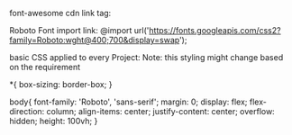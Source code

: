 font-awesome cdn link tag: <link rel="stylesheet" href="https://cdnjs.cloudflare.com/ajax/libs/font-awesome/6.4.0/css/all.min.css" integrity="sha512-iecdLmaskl7CVkqkXNQ/ZH/XLlvWZOJyj7Yy7tcenmpD1ypASozpmT/E0iPtmFIB46ZmdtAc9eNBvH0H/ZpiBw==" crossorigin="anonymous" referrerpolicy="no-referrer" />

Roboto Font import link: @import url('https://fonts.googleapis.com/css2?family=Roboto:wght@400;700&display=swap');


basic CSS applied to every Project:
Note: this styling might change based on the requirement

*{
    box-sizing: border-box;
}

body{
    font-family: 'Roboto', 'sans-serif';
    margin: 0;
    display: flex;
    flex-direction: column;
    align-items: center;
    justify-content: center;
    overflow: hidden;
    height: 100vh;
}